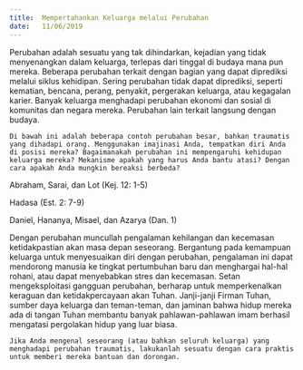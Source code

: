 ```yaml
---
title:  Mempertahankan Keluarga melalui Perubahan
date:   11/06/2019
---
```


Perubahan adalah sesuatu yang tak dihindarkan, kejadian yang tidak menyenangkan dalam keluarga, terlepas dari tinggal di budaya mana pun mereka. Beberapa perubahan terkait dengan bagian yang dapat diprediksi melalui siklus kehidipan. Sering perubahan tidak dapat diprediksi, seperti kematian, bencana, perang, penyakit, pergerakan keluarga, atau kegagalan karier. Banyak keluarga menghadapi perubahan ekonomi dan sosial di komunitas dan negara mereka. Perubahan lain terkait langsung dengan budaya.

`Di bawah ini adalah beberapa contoh perubahan besar, bahkan traumatis yang dihadapi orang. Menggunakan imajinasi Anda, tempatkan diri Anda di posisi mereka? Bagaimanakah perubahan ini mempengaruhi kehidupan keluarga mereka? Mekanisme apakah yang harus Anda bantu atasi? Dengan cara apakah Anda mungkin bereaksi berbeda?`

Abraham, Sarai, dan Lot (Kej. 12: 1-5)

Hadasa (Est. 2: 7-9)

Daniel, Hananya, Misael, dan Azarya (Dan. 1)

Dengan perubahan muncullah pengalaman kehilangan dan kecemasan ketidakpastian akan masa depan seseorang. Bergantung pada kemampuan keluarga untuk menyesuaikan diri dengan perubahan, pengalaman ini dapat mendorong manusia ke tingkat pertumbuhan baru dan menghargai hal-hal rohani, atau dapat menyebabkan stres dan kecemasan. Setan mengeksploitasi gangguan perubahan, berharap untuk memperkenalkan keraguan dan ketidakpercayaan akan Tuhan. Janji-janji Firman Tuhan, sumber daya keluarga dan teman-teman, dan jaminan bahwa hidup mereka ada di tangan Tuhan membantu banyak pahlawan-pahlawan imam berhasil mengatasi pergolakan hidup yang luar biasa.

`Jika Anda mengenal seseorang (atau bahkan seluruh keluarga) yang menghadapi perubahan traumatis, lakukanlah sesuatu dengan cara praktis untuk memberi mereka bantuan dan dorongan.`
